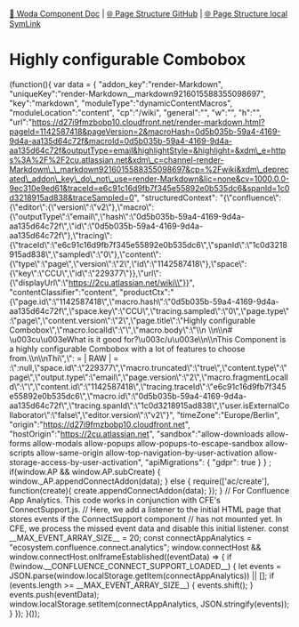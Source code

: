 [📁 Woda Component Doc](../woda-component-doc.md) | [🌐 Page Structure GitHub](/2cu.atlassian.net/wiki/spaces/CCU/pages/400000092/highly-configurable-combobox.md) | [🌐 Page Structure local SymLink](./highly-configurable-combobox.page.md)

# Highly configurable Combobox

(function(){ var data = { "addon\_key":"render-Markdown", "uniqueKey":"render-Markdown\_\_markdown9216015588355098697", "key":"markdown", "moduleType":"dynamicContentMacros", "moduleLocation":"content", "cp":"/wiki", "general":"", "w":"", "h":"", "url":"https://d27i9fmzbobp10.cloudfront.net/render-markdown.html?pageId=1142587418&pageVersion=2&macroHash=0d5b035b-59a4-4169-9d4a-aa135d64c72f&macroId=0d5b035b-59a4-4169-9d4a-aa135d64c72f&outputType=email&highlightStyle=&highlight=&xdm\_e=https%3A%2F%2F2cu.atlassian.net&xdm\_c=channel-render-Markdown\_\_markdown9216015588355098697&cp=%2Fwiki&xdm\_deprecated\_addon\_key\_do\_not\_use=render-Markdown&lic=none&cv=1000.0.0-9ec310e9ed61&traceId=e6c91c16d9fb7f345e55892e0b535dc6&spanId=1c0d3218915ad838&traceSampled=0", "structuredContext": "{\\"confluence\\":{\\"editor\\":{\\"version\\":\\"v2\\"},\\"macro\\":{\\"outputType\\":\\"email\\",\\"hash\\":\\"0d5b035b-59a4-4169-9d4a-aa135d64c72f\\",\\"id\\":\\"0d5b035b-59a4-4169-9d4a-aa135d64c72f\\"},\\"tracing\\":{\\"traceId\\":\\"e6c91c16d9fb7f345e55892e0b535dc6\\",\\"spanId\\":\\"1c0d3218915ad838\\",\\"sampled\\":\\"0\\"},\\"content\\":{\\"type\\":\\"page\\",\\"version\\":\\"2\\",\\"id\\":\\"1142587418\\"},\\"space\\":{\\"key\\":\\"CCU\\",\\"id\\":\\"229377\\"}},\\"url\\":{\\"displayUrl\\":\\"https://2cu.atlassian.net/wiki\\"}}", "contentClassifier":"content", "productCtx":"{\\"page.id\\":\\"1142587418\\",\\"macro.hash\\":\\"0d5b035b-59a4-4169-9d4a-aa135d64c72f\\",\\"space.key\\":\\"CCU\\",\\"tracing.sampled\\":\\"0\\",\\"page.type\\":\\"page\\",\\"content.version\\":\\"2\\",\\"page.title\\":\\"Highly configurable Combobox\\",\\"macro.localId\\":\\"\\",\\"macro.body\\":\\"\\\\n \\\\n\\\\n# \\u003cu\\u003eWhat is it good for?\\u003c/u\\u003e\\\\n\\\\nThis Component is a highly configurable Combobox with a lot of features to choose from.\\\\n\\\\nThi\\",\\": = | RAW | = :\\":null,\\"space.id\\":\\"229377\\",\\"macro.truncated\\":\\"true\\",\\"content.type\\":\\"page\\",\\"output.type\\":\\"email\\",\\"page.version\\":\\"2\\",\\"macro.fragmentLocalId\\":\\"\\",\\"content.id\\":\\"1142587418\\",\\"tracing.traceId\\":\\"e6c91c16d9fb7f345e55892e0b535dc6\\",\\"macro.id\\":\\"0d5b035b-59a4-4169-9d4a-aa135d64c72f\\",\\"tracing.spanId\\":\\"1c0d3218915ad838\\",\\"user.isExternalCollaborator\\":\\"false\\",\\"editor.version\\":\\"v2\\"}", "timeZone":"Europe/Berlin", "origin":"https://d27i9fmzbobp10.cloudfront.net", "hostOrigin":"https://2cu.atlassian.net", "sandbox":"allow-downloads allow-forms allow-modals allow-popups allow-popups-to-escape-sandbox allow-scripts allow-same-origin allow-top-navigation-by-user-activation allow-storage-access-by-user-activation", "apiMigrations": { "gdpr": true } } ; if(window.AP && window.AP.subCreate) { window.\_AP.appendConnectAddon(data); } else { require(\['ac/create'\], function(create){ create.appendConnectAddon(data); }); } // For Confluence App Analytics. This code works in conjunction with CFE's ConnectSupport.js. // Here, we add a listener to the initial HTML page that stores events if the ConnectSupport component // has not mounted yet. In CFE, we process the missed event data and disable this initial listener. const \_\_MAX\_EVENT\_ARRAY\_SIZE\_\_ = 20; const connectAppAnalytics = "ecosystem.confluence.connect.analytics"; window.connectHost && window.connectHost.onIframeEstablished((eventData) => { if (!window.\_\_CONFLUENCE\_CONNECT\_SUPPORT\_LOADED\_\_) { let events = JSON.parse(window.localStorage.getItem(connectAppAnalytics)) || \[\]; if (events.length >= \_\_MAX\_EVENT\_ARRAY\_SIZE\_\_) { events.shift(); } events.push(eventData); window.localStorage.setItem(connectAppAnalytics, JSON.stringify(events)); } }); }());
